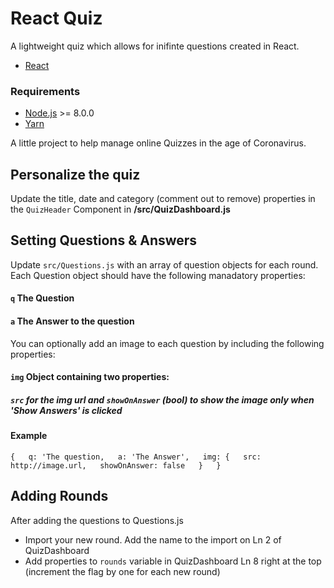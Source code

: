 # React Quiz
A lightweight quiz which allows for inifinte questions created in React.
* [React](https://reactjs.org/)

### Requirements
* [Node.js](http://nodejs.org/) >= 8.0.0
* [Yarn](https://yarnpkg.com/en/docs/install)


A little project to help manage online Quizzes in the age of Coronavirus.

## Personalize the quiz
Update the title, date and category (comment out to remove) properties in the  `QuizHeader` Component in **/src/QuizDashboard.js** 

## Setting Questions & Answers
Update `src/Questions.js` with an array of question objects for each round.
Each Question object should have the following manadatory properties:
#### `q` The Question
#### `a` The Answer to the question

You can optionally add an image to each question by including the following properties:
#### `img` Object containing two properties: 
##### `src` for the img url and `showOnAnswer` (bool) to show the image only when 'Show Answers' is clicked

#### Example
`{  
    q: 'The question,  
    a: 'The Answer',  
    img: {  
        src: http://image.url,  
        showOnAnswer: false  
    }  
}`

## Adding Rounds
After adding the questions to Questions.js
- Import your new round. Add the name to the import on Ln 2 of QuizDashboard
- Add properties to `rounds` variable in QuizDashboard Ln 8 right at the top (increment the flag by one for each new round)